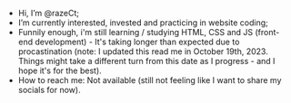 - Hi, I’m @razeCt;
- I’m currently interested, invested and practicing in website coding;
- Funnily enough, i'm still learning / studying HTML, CSS and JS (front-end development) - It's taking longer than expected due to procastination (note: I updated this read me in October 19th, 2023. Things might take a different turn from this date as I progress - and I hope it's for the best).
- How to reach me: Not available (still not feeling like I want to share my socials for now).

<!---
razeCt/razeCt is a ✨ special ✨ repository because its `README.md` (this file) appears on your GitHub profile.
You can click the Preview link to take a look at your changes.
--->
